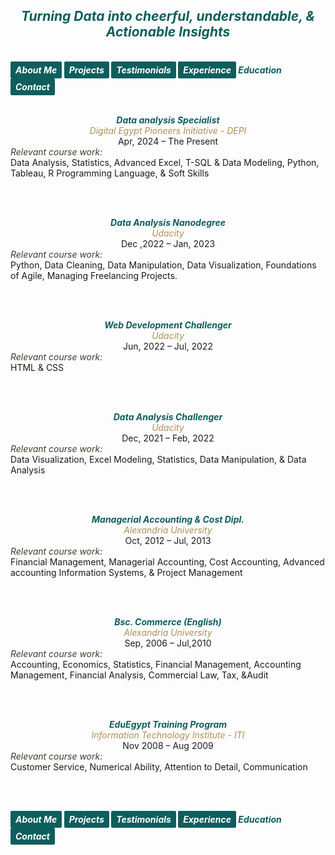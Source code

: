 ## ***<center><span style="color:#0e5e5d">Turning Data into cheerful, understandable, & Actionable Insights</span></center>***
<br>
<strong><em>
<a href="https://hend-a-ghafour.github.io" style="display:inline-block; padding:5px 8px; color:white; background-color:#0e5e5d; text-align:center; text-decoration:none; border-radius:2px;"> About Me </a>
<a href="https://hend-a-ghafour.github.io/Projects" style="display:inline-block; padding:5px 8px; color:white; background-color:#0e5e5d; text-align:center; text-decoration:none; border-radius:2px;">Projects</a>
<a href="https://hend-a-ghafour.github.io/Testimonials" style="display:inline-block; padding:5px 8px; color:white; background-color:#0e5e5d; text-align:center; text-decoration:none; border-radius:2px;"> Testimonials </a>
<a href="https://hend-a-ghafour.github.io/Experience" style="display:inline-block; padding:5px 8px; color:white; background-color:#0e5e5d; text-align:center; text-decoration:none; border-radius:2px;"> Experience </a>
<span style="color:#0e5e5d"> Education </span>
<a href="https://hend-a-ghafour.github.io/Contact" style="display:inline-block; padding:5px 8px; color:white; background-color:#0e5e5d; text-align:center; text-decoration:none; border-radius:2px;"> Contact </a>
</em></strong>
<br><br>
<p style='text-align: justify;'>
  <center>
  <em><strong><span style="color:#0e5e5d"> Data analysis Specialist</span></strong></em><br>  
  <em><span style="color:#ac9055">Digital Egypt Pioneers Initiative - DEPI</span></em><br> 
  Apr, 2024 – The Present<br>
  </center>
  <em><span style="color:#3e3c2c">Relevant course work:</span></em><br> 
  Data Analysis, Statistics, Advanced Excel, T-SQL & Data Modeling, Python, Tableau, R Programming Language, & Soft Skills
</p>
<br><br>
<p style='text-align: justify;'>
  <center>
  <em><strong><span style="color:#0e5e5d"> Data Analysis Nanodegree</span></strong></em><br> 
  <em><span style="color:#ac9055">Udacity</span></em><br> 
  Dec ,2022 – Jan, 2023<br>
  </center>
  <em><span style="color:#3e3c2c">Relevant course work:</span></em><br> 
  Python, Data Cleaning, Data Manipulation, Data Visualization, Foundations of Agile, Managing Freelancing Projects.<br> 
</p>
<br><br>
<p style='text-align: justify;'>
  <center>
  <em><strong><span style="color:#0e5e5d">Web Development Challenger</span></strong></em><br> 
  <em><span style="color:#ac9055">Udacity</span></em><br> 
  Jun, 2022 – Jul, 2022<br>
  </center>
  <em><span style="color:#3e3c2c">Relevant course work:</span></em><br> 
  HTML & CSS
</p>
<br><br>
<p style='text-align: justify;'>
  <center>
  <em><strong><span style="color:#0e5e5d">Data Analysis Challenger</span></strong></em><br> 
  <em><span style="color:#ac9055">Udacity</span></em><br> 
  Dec, 2021 – Feb, 2022<br> 
  </center>
  <em><span style="color:#3e3c2c">Relevant course work:</span></em><br> 
  Data Visualization, Excel Modeling, Statistics, Data Manipulation, & Data Analysis
</p>
<br><br>
<p style='text-align: justify;'>
  <center>
  <em><strong><span style="color:#0e5e5d">Managerial Accounting & Cost Dipl.</span></strong></em><br> 
  <em><span style="color:#ac9055">Alexandria University</span></em><br> 
  Oct, 2012 – Jul, 2013<br> 
  </center>
  <em><span style="color:#3e3c2c">Relevant course work:</span></em><br> 
  Financial Management, Managerial Accounting, Cost Accounting, Advanced accounting Information Systems, & Project Management
</p>
<br><br>
<p style='text-align: justify;'>
  <center>
  <em><strong><span style="color:#0e5e5d">Bsc. Commerce (English)</span></strong></em><br> 
  <em><span style="color:#ac9055">Alexandria University</span></em><br> 
  Sep, 2006 – Jul,2010<br> 
  </center>
  <em><span style="color:#3e3c2c">Relevant course work:</span></em><br> 
  Accounting, Economics, Statistics, Financial Management, Accounting Management, Financial Analysis, Commercial Law, Tax, &Audit
</p>
<br><br>
<p style='text-align: justify;'>
  <center>
  <em><strong><span style="color:#0e5e5d">EduEgypt Training Program</span></strong></em><br> 
  <em><span style="color:#ac9055">Information Technology Institute - ITI</span></em><br> 
  Nov 2008 – Aug 2009<br> 
  </center>
  <em><span style="color:#3e3c2c">Relevant course work:</span></em><br> 
  Customer Service, Numerical Ability, Attention to Detail, Communication
</p>
<br><br>





<strong><em>
<a href="https://hend-a-ghafour.github.io" style="display:inline-block; padding:5px 8px; color:white; background-color:#0e5e5d; text-align:center; text-decoration:none; border-radius:2px;"> About Me </a>
<a href="https://hend-a-ghafour.github.io/Projects" style="display:inline-block; padding:5px 8px; color:white; background-color:#0e5e5d; text-align:center; text-decoration:none; border-radius:2px;">Projects</a>
<a href="https://hend-a-ghafour.github.io/Testimonials" style="display:inline-block; padding:5px 8px; color:white; background-color:#0e5e5d; text-align:center; text-decoration:none; border-radius:2px;"> Testimonials </a>
<a href="https://hend-a-ghafour.github.io/Experience" style="display:inline-block; padding:5px 8px; color:white; background-color:#0e5e5d; text-align:center; text-decoration:none; border-radius:2px;"> Experience </a>
<span style="color:#0e5e5d"> Education </span>
<a href="https://hend-a-ghafour.github.io/Contact" style="display:inline-block; padding:5px 8px; color:white; background-color:#0e5e5d; text-align:center; text-decoration:none; border-radius:2px;"> Contact </a>
</em></strong>
